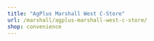 ```yaml
---
title: "AgPlus Marshall West C-Store"
url: /marshall/agplus-marshall-west-c-store/
shop: convenience
---
```

